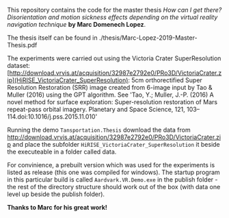 This repository contains the code for the master thesis 
*How can I get there? Disorientation and motion sickness effects depending on the virtual reality navigation technique* **by Marc Domenech Lopez**.

The thesis itself can be found in ./thesis/Marc-Lopez-2019-Master-Thesis.pdf


The experiments were carried out using the Victoria Crater SuperResolution dataset:
[http://download.vrvis.at/acquisition/32987e2792e0/PRo3D/VictoriaCrater.zip](HiRISE_VictoriaCrater_SuperResolution): 5cm orthorectified Super Resolution Restoration (SRR) image created from 6-image input by Tao & Muller (2016) using the GPT algorithm. See 'Tao, Y.; Muller, J.-P. (2016) A novel method for surface exploration: Super-resolution restoration of Mars repeat-pass orbital imagery. Planetary and Space Science, 121, 103–114.doi:10.1016/j.pss.2015.11.010'

Running the demo `Tansportation.Thesis` download the data from http://download.vrvis.at/acquisition/32987e2792e0/PRo3D/VictoriaCrater.zip and place the subfolder `HiRISE_VictoriaCrater_SuperResolution` it beside the executeable in a folder called data.

For convinience, a prebuilt version which was used for the experiments is listed as release (this one was compiled for windows). The startup program in this particular build is called `Aardvark.VR.Demo.exe` in the publish folder - the rest of the directory structure should work out of the box (with data one level up beside the publish folder).



**Thanks to Marc for his great work!**
